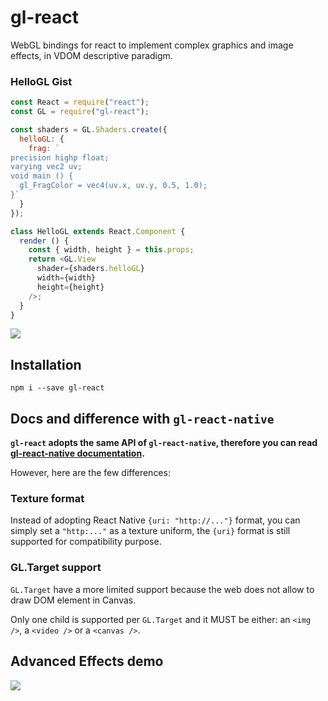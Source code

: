 # gl-react

WebGL bindings for react to implement complex graphics and image effects, in VDOM descriptive paradigm.

### HelloGL Gist

```js
const React = require("react");
const GL = require("gl-react");

const shaders = GL.Shaders.create({
  helloGL: {
    frag: `
precision highp float;
varying vec2 uv;
void main () {
  gl_FragColor = vec4(uv.x, uv.y, 0.5, 1.0);
}`
  }
});

class HelloGL extends React.Component {
  render () {
    const { width, height } = this.props;
    return <GL.View
      shader={shaders.helloGL}
      width={width}
      height={height}
    />;
  }
}
```

![](https://cloud.githubusercontent.com/assets/211411/9386550/432492c6-475c-11e5-9328-f3d5187298c1.jpg)

## Installation

```
npm i --save gl-react
```

## Docs and difference with `gl-react-native`

**`gl-react` adopts the same API of `gl-react-native`, therefore you can read
[gl-react-native documentation](https://github.com/ProjectSeptemberInc/gl-react-native/tree/master/docs).**

However, here are the few differences:

### Texture format

Instead of adopting React Native `{uri: "http://..."}` format, you can simply set a `"http:..."` as a texture uniform, the `{uri}` format is still supported for compatibility purpose.

### GL.Target support

`GL.Target` have a more limited support because the web does not allow to draw DOM element in Canvas.

Only one child is supported per `GL.Target` and it MUST be either: an `<img />`, a `<video />` or a `<canvas />`.


## Advanced Effects demo

[![](https://cloud.githubusercontent.com/assets/211411/9387055/de7a4732-475e-11e5-8bc3-e86e48814097.png)](http://projectseptemberinc.github.io/gl-react)
